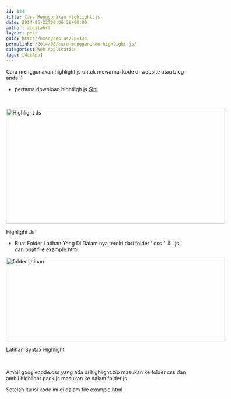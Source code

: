 ```yaml
---
id: 134
title: Cara Menggunakan Highlight.js
date: 2014-06-22T00:06:28+00:00
author: abdilahrf
layout: post
guid: http://hasnydes.us/?p=134
permalink: /2014/06/cara-menggunakan-highlight-js/
categories: Web Application
tags: [WebApp]
---
```

Cara menggunakan highlight.js untuk mewarnai kode di website atau blog anda <img src="https://www.hasnydes.us/wp-includes/images/smilies/simple-smile.png" alt=":)" class="wp-smiley" style="height: 1em; max-height: 1em;" />

  * pertama download hightligh.js <a title="Highlight JS" href="http://highlightjs.org/download/" target="_blank">Sini</a>

&nbsp;

<div id="attachment_135" style="width: 610px" class="wp-caption aligncenter">
  <a href="http://abdilahrf.github.io/images/2014/06/highlight.png"><img class="wp-image-135" src="http://abdilahrf.github.io/images/2014/06/highlight.png" alt="Highlight Js" width="600" height="315" /></a>
  
  <p class="wp-caption-text">
    Highlight Js
  </p>
</div>

  * Buat Folder Latihan Yang Di Dalam nya terdiri dari folder &#8216; css &#8216;  & &#8216; js &#8216; dan buat file example.html

<div id="attachment_136" style="width: 610px" class="wp-caption aligncenter">
  <a href="http://abdilahrf.github.io/images/2014/06/folder-latihan.png"><img class="wp-image-136" src="http://abdilahrf.github.io/images/2014/06/folder-latihan.png" alt="folder latihan" width="600" height="229" /></a>
  
  <p class="wp-caption-text">
    Latihan Syntax Highlight
  </p>
</div>

&nbsp;

Ambil googlecode.css yang ada di highlight.zip masukan ke folder css dan ambil highlight.pack.js masukan ke dalam folder js

Setelah itu isi kode ini di dalam file example.html

<div class="onp-locker-call" style="display: none;" data-lock-id="onpLock137654">
  <p>
  </p>
  
  <pre><code>Example Syntax Highlight

&lt;!DOCTYPE HTML&gt;
&lt;html&gt;
&lt;head&gt;
&lt;title&gt;Example Syntax Highlight&lt;/title&gt;
&lt;link rel="stylesheet" href="css/rainbow.css"&gt;
&lt;/head&gt;
&lt;body&gt; 
&lt;pre&gt;&lt;code&gt;
.awesome-thing {
 display: block;
 width: 100%;
}
#import
print
&lt;/code&gt;&lt;/pre&gt;
&lt;/body&gt;
&lt;script src="js/highlight.pack.js"&gt;&lt;/script&gt;
&lt;script&gt;hljs.initHighlightingOnLoad();&lt;/script&gt;
&lt;/html&gt;
</code></pre>
  
  <p>
    <div id="attachment_137" style="width: 470px" class="wp-caption aligncenter">
      <a href="http://abdilahrf.github.io/images/2014/06/script.png"><img class="size-full wp-image-137" src="http://abdilahrf.github.io/images/2014/06/script.png" alt="Script" width="460" height="370" /></a>
      
      <p class="wp-caption-text">
        Script
      </p>
    </div>
  </p>
  
  <p>
  </p>
</div>

script baris ke-5 adalah untuk memanggil csss googlecode style dari highlight.js

script baris ke-8 sampai 15 adalah kode yang akan di tampilkan menggunakan tag pre dan code

script baris ke-17 untuk memanggil javascript dari highlight.js

script baris ke-18 untuk mempersiapkan highlight.js saat page di load

hasil nya adalah seperti ini

&nbsp;

<div id="attachment_139" style="width: 427px" class="wp-caption aligncenter">
  <a href="http://abdilahrf.github.io/images/2014/06/Untitled5.png"><img class="size-full wp-image-139" src="http://abdilahrf.github.io/images/2014/06/Untitled5.png" alt="Highlight JS" width="417" height="169" /></a>
  
  <p class="wp-caption-text">
    Highlight JS
  </p>
</div>

&nbsp;